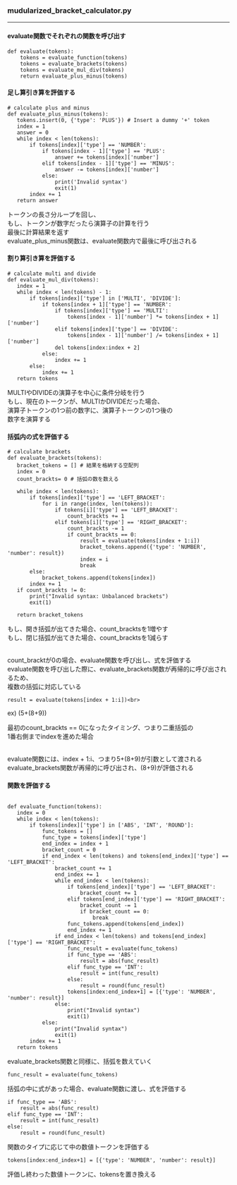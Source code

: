 ### mudularized_bracket_calculator.py
--------------------

#### evaluate関数でそれぞれの関数を呼び出す
```
def evaluate(tokens):
    tokens = evaluate_function(tokens)
    tokens = evaluate_brackets(tokens)
    tokens = evaluate_mul_div(tokens)
    return evaluate_plus_minus(tokens)
 ```
 
 #### 足し算引き算を評価する
 ```
 # calculate plus and minus
def evaluate_plus_minus(tokens):
    tokens.insert(0, {'type': 'PLUS'}) # Insert a dummy '+' token
    index = 1
    answer = 0
    while index < len(tokens):
        if tokens[index]['type'] == 'NUMBER':
            if tokens[index - 1]['type'] == 'PLUS':
                answer += tokens[index]['number']
            elif tokens[index - 1]['type'] == 'MINUS':
                answer -= tokens[index]['number']
            else:
                print('Invalid syntax')
                exit(1)
        index += 1
    return answer
 ```
 トークンの長さ分ループを回し、<br>
 もし、トークンが数字だったら演算子の計算を行う<br>
 最後に計算結果を返す<br>
 evaluate_plus_minus関数は、evaluate関数内で最後に呼び出される<br>
 
 #### 割り算引き算を評価する
 ```
 # calculate multi and divide
def evaluate_mul_div(tokens):
    index = 1
    while index < len(tokens) - 1:
        if tokens[index]['type'] in ['MULTI', 'DIVIDE']:
            if tokens[index + 1]['type'] == 'NUMBER':
                if tokens[index]['type'] == 'MULTI':
                    tokens[index - 1]['number'] *= tokens[index + 1]['number']
                elif tokens[index]['type'] == 'DIVIDE':
                    tokens[index - 1]['number'] /= tokens[index + 1]['number']
                del tokens[index:index + 2] 
            else:
                index += 1
        else:
            index += 1
    return tokens
 ```
 MULTIやDIVIDEの演算子を中心に条件分岐を行う<br>
 もし、現在のトークンが、MULTIかDIVIDEだった場合、<br>
 演算子トークンの1つ前の数字に、演算子トークンの1つ後の<br>
 数字を演算する
 
 
 #### 括弧内の式を評価する
 ```
 # calculate brackets
def evaluate_brackets(tokens):
    bracket_tokens = [] # 結果を格納する空配列
    index = 0
    count_brackts= 0 # 括弧の数を数える

    while index < len(tokens):
        if tokens[index]['type'] == 'LEFT_BRACKET':
            for i in range(index, len(tokens)):
                if tokens[i]['type'] == 'LEFT_BRACKET':
                    count_brackts += 1
                elif tokens[i]['type'] == 'RIGHT_BRACKET':
                    count_brackts -= 1
                    if count_brackts == 0:
                        result = evaluate(tokens[index + 1:i])
                        bracket_tokens.append({'type': 'NUMBER', 'number': result})
                        index = i
                        break
        else:
            bracket_tokens.append(tokens[index])
        index += 1
    if count_brackts != 0:
        print("Invalid syntax: Unbalanced brackets")
        exit(1)

    return bracket_tokens
 ```
 もし、開き括弧が出てきた場合、count_bracktsを1増やす<br>
 もし、閉じ括弧が出てきた場合、count_bracktsを1減らす<br><br>
 
 count_bracktが0の場合、evaluate関数を呼び出し、式を評価する<br>
 evaluate関数を呼び出した際に、evaluate_brackets関数が再帰的に呼び出されるため、<br>
 複数の括弧に対応している<br>
 
 ```
 result = evaluate(tokens[index + 1:i])<br>
 ```
 
 ex) (5+(8+9))<br>
 
 最初のcount_brackts == 0になったタイミング、つまり二重括弧の<br>
 1番右側までindexを進めた場合<br><br>
 
 evaluate関数には、index + 1:i、つまり5+(8+9)が引数として渡される<br>
 evaluate_brackets関数が再帰的に呼び出され、(8+9)が評価される<br>
 
 
 #### 関数を評価する
 ```
 
def evaluate_function(tokens):
    index = 0
    while index < len(tokens):
        if tokens[index]['type'] in ['ABS', 'INT', 'ROUND']:
            func_tokens = []
            func_type = tokens[index]['type']
            end_index = index + 1
            bracket_count = 0
            if end_index < len(tokens) and tokens[end_index]['type'] == 'LEFT_BRACKET': 
                bracket_count += 1
                end_index += 1
                while end_index < len(tokens):
                    if tokens[end_index]['type'] == 'LEFT_BRACKET':
                        bracket_count += 1
                    elif tokens[end_index]['type'] == 'RIGHT_BRACKET':
                        bracket_count -= 1
                        if bracket_count == 0:
                            break  
                    func_tokens.append(tokens[end_index])
                    end_index += 1
                if end_index < len(tokens) and tokens[end_index]['type'] == 'RIGHT_BRACKET':
                    func_result = evaluate(func_tokens)
                    if func_type == 'ABS':
                        result = abs(func_result)
                    elif func_type == 'INT':
                        result = int(func_result)
                    else: 
                        result = round(func_result)
                    tokens[index:end_index+1] = [{'type': 'NUMBER', 'number': result}]
                else:
                    print("Invalid syntax")  
                    exit(1)
            else:
                print("Invalid syntax")  
                exit(1)
        index += 1
    return tokens
 ```
 evaluate_brackets関数と同様に、括弧を数えていく
 ```
 func_result = evaluate(func_tokens)
 ```
 括弧の中に式があった場合、evaluate関数に渡し、式を評価する
 
 ```
 if func_type == 'ABS':
     result = abs(func_result)
 elif func_type == 'INT':
     result = int(func_result)
 else: 
     result = round(func_result)
 ```
 
 関数のタイプに応じて中の数値トークンを評価する
 ```
 tokens[index:end_index+1] = [{'type': 'NUMBER', 'number': result}]
 ```
 評価し終わった数値トークンに、tokensを置き換える
